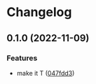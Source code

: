 # Changelog

## 0.1.0 (2022-11-09)


### Features

* make it T ([047fdd3](https://www.github.com/brokeyourbike/jsonarray/commit/047fdd371c80c9d5f752220a79a25afd16230b29))
